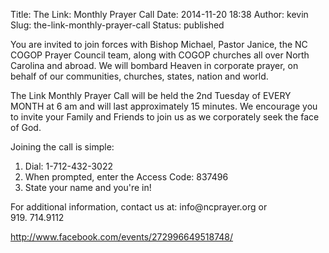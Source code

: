 Title: The Link: Monthly Prayer Call
Date: 2014-11-20 18:38
Author: kevin
Slug: the-link-monthly-prayer-call
Status: published

You are invited to join forces with Bishop Michael, Pastor Janice, the NC COGOP Prayer Council team, along with COGOP churches all over North Carolina and abroad. We will bombard Heaven in corporate prayer, on behalf of our communities, churches, states, nation and world.

The Link Monthly Prayer Call will be held the 2nd Tuesday of EVERY MONTH at 6 am and will last approximately 15 minutes. We encourage you to invite your Family and Friends to join us as we corporately seek the face of God.

Joining the call is simple:  
1. Dial: 1-712-432-3022  
2. When prompted, enter the Access Code: 837496  
3. State your name and you're in!

For additional information, contact us at: info\@ncprayer.org or  
919. 714.9112

http://www.facebook.com/events/272996649518748/
